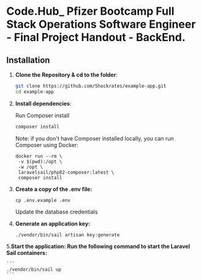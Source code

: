 
# Code.Hub_ Pfizer Bootcamp Full Stack Operations Software Engineer - Final Project Handout - BackEnd.


## Installation 



1. **Clone the Repository & cd to the folder**:

   ```bash
   git clone https://github.com/Shockrates/example-app.git
   cd example-app

2. **Install dependencies**:

    Run Composer install 

    ```bash
    composer install
    ```
    Note: if you don't have Composer installed locally, you can run Composer using Docker:

   ```
   docker run --rm \
    -v $(pwd):/opt \
    -w /opt \
    laravelsail/php82-composer:latest \
    composer install
   ```
3. **Create a copy of the .env file:**
   ```
   cp .env.example .env
   ```
   Update the database credentials

4. **Generate an application key:**
    
    ```
    ./vendor/bin/sail artisan key:generate
    ```

5.**Start the application: Run the following command to start the Laravel Sail containers:**

    ```
    ./vendor/bin/sail up
    ```


    
